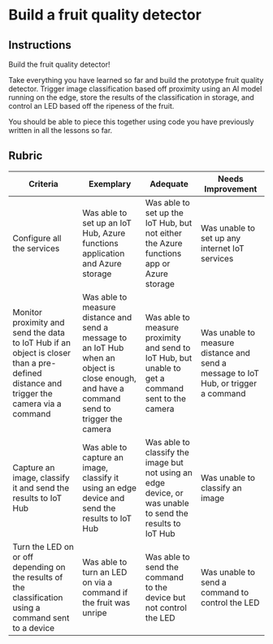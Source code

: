 # Build a fruit quality detector

## Instructions

Build the fruit quality detector!

Take everything you have learned so far and build the prototype fruit quality detector. Trigger image classification based off proximity using an AI model running on the edge, store the results of the classification in storage, and control an LED based off the ripeness of the fruit.

You should be able to piece this together using code you have previously written in all the lessons so far.

## Rubric

| Criteria | Exemplary | Adequate | Needs Improvement |
| -------- | --------- | -------- | ----------------- |
| Configure all the services | Was able to set up an IoT Hub, Azure functions application and Azure storage | Was able to set up the IoT Hub, but not either the Azure functions app or Azure storage | Was unable to set up any internet IoT services |
| Monitor proximity and send the data to IoT Hub if an object is closer than a pre-defined distance and trigger the camera via a command | Was able to measure distance and send a message to an IoT Hub when an object is close enough, and have a command send to trigger the camera | Was able to measure proximity and send to IoT Hub, but unable to get a command sent to the camera | Was unable to measure distance and send a message to IoT Hub, or trigger a command  |
| Capture an image, classify it and send the results to IoT Hub | Was able to capture an image, classify it using an edge device and send the results to IoT Hub | Was able to classify the image but not using an edge device, or was unable to send the results to IoT Hub | Was unable to classify an image |
| Turn the LED on or off depending on the results of the classification using a command sent to a device | Was able to turn an LED on via a command if the fruit was unripe | Was able to send the command to the device but not control the LED | Was unable to send a command to control the LED |
